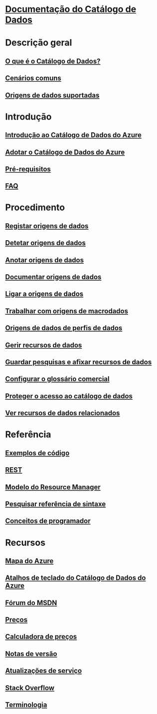 # [Documentação do Catálogo de Dados](index.md)

# Descrição geral
## [O que é o Catálogo de Dados?](data-catalog-what-is-data-catalog.md)
## [Cenários comuns](data-catalog-common-scenarios.md)
## [Origens de dados suportadas](data-catalog-dsr.md)

# Introdução
## [Introdução ao Catálogo de Dados do Azure](data-catalog-get-started.md)
## [Adotar o Catálogo de Dados do Azure](data-catalog-adopting-data-catalog.md)
## [Pré-requisitos](data-catalog-prerequisites.md)
## [FAQ](data-catalog-frequently-asked-questions.md)

# Procedimento
## [Registar origens de dados](data-catalog-how-to-register.md)
## [Detetar origens de dados](data-catalog-how-to-discover.md)
## [Anotar origens de dados](data-catalog-how-to-annotate.md)
## [Documentar origens de dados](data-catalog-how-to-documentation.md)
## [Ligar a origens de dados](data-catalog-how-to-connect.md)
## [Trabalhar com origens de macrodados](data-catalog-how-to-big-data.md)
## [Origens de dados de perfis de dados](data-catalog-how-to-data-profile.md)
## [Gerir recursos de dados](data-catalog-how-to-manage.md)
## [Guardar pesquisas e afixar recursos de dados](data-catalog-how-to-save-pin.md)
## [Configurar o glossário comercial](data-catalog-how-to-business-glossary.md)
## [Proteger o acesso ao catálogo de dados](data-catalog-how-to-secure-catalog.md)
## [Ver recursos de dados relacionados](data-catalog-how-to-view-related-data-assets.md) 

# Referência
## [Exemplos de código](https://azure.microsoft.com/resources/samples/?service=data-catalog)
## [REST](/rest/api/datacatalog/)
## [Modelo do Resource Manager](/azure/templates/microsoft.datacatalog/catalogs)
## [Pesquisar referência de sintaxe](/rest/api/datacatalog/data-catalog-search-syntax-reference)
## [Conceitos de programador](data-catalog-developer-concepts.md)

# Recursos
## [Mapa do Azure](https://azure.microsoft.com/roadmap/)
## [Atalhos de teclado do Catálogo de Dados do Azure](data-catalog-keyboard-shortcuts.md)
## [Fórum do MSDN](https://social.msdn.microsoft.com/Forums/en-US/home?forum=azuredatacatalog)
## [Preços](https://azure.microsoft.com/pricing/details/data-catalog/)
## [Calculadora de preços](https://azure.microsoft.com/pricing/calculator/)
## [Notas de versão](../active-directory/fundamentals/whats-new.md)
## [Atualizações de serviço](https://azure.microsoft.com/updates/?product=data-catalog)
## [Stack Overflow](https://stackoverflow.com/questions/tagged/azure-data-catalog)
## [Terminologia](data-catalog-terminology.md)
